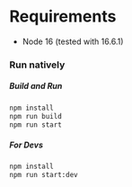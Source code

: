 # Requirements

* Node 16 (tested with 16.6.1)

### Run natively

##### Build and Run
```bash
npm install
npm run build
npm run start
```

##### For Devs
```bash
npm install
npm run start:dev
```
